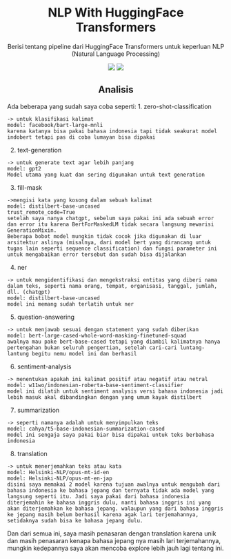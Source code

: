 <h1 align="center"> NLP With HuggingFace Transformers </h1>
<p align="center"> Berisi tentang pipeline dari HuggingFace Transformers untuk keperluan NLP (Natural Language Processing)</p>

<div align="center">

<img src="https://img.shields.io/badge/python-3670A0?style=for-the-badge&logo=python&logoColor=ffdd54">
<img src="https://img.shields.io/badge/jupyter-%23FA0F00.svg?style=for-the-badge&logo=jupyter&logoColor=white">

</div>

<h2 align="center"> Analisis </h2> 
Ada beberapa yang sudah saya coba seperti:
1. zero-shot-classification

```
-> untuk klasifikasi kalimat
model: facebook/bart-large-mnli
karena katanya bisa pakai bahasa indonesia tapi tidak seakurat model indobert tetapi pas di coba lumayan bisa dipakai
```
2. text-generation


```
-> untuk generate text agar lebih panjang
model: gpt2
Model utama yang kuat dan sering digunakan untuk text generation
```


3. fill-mask

```
->mengisi kata yang kosong dalam sebuah kalimat
model: distilbert-base-uncased
trust_remote_code=True
setelah saya nanya chatgpt, sebelum saya pakai ini ada sebuah error dan error itu karena BertForMaskedLM tidak secara langsung mewarisi GenerationMixin.
Beberapa bobot model mungkin tidak cocok jika digunakan di luar arsitektur aslinya (misalnya, dari model bert yang dirancang untuk tugas lain seperti sequence classification) dan fungsi parameter ini untuk mengabaikan error tersebut dan sudah bisa dijalankan
```


4. ner

```
-> untuk mengidentifikasi dan mengekstraksi entitas yang diberi nama dalam teks, seperti nama orang, tempat, organisasi, tanggal, jumlah, dll. (chatgpt)
model: distilbert-base-uncased
model ini memang sudah terlatih untuk ner
```

5. question-answering

```
-> untuk menjawab sesuai dengan statement yang sudah diberikan
model: bert-large-cased-whole-word-masking-finetuned-squad
awalnya mau pake bert-base-cased tetapi yang diambil kalimatnya hanya pertengahan bukan seluruh pengertian, setelah cari-cari luntang-lantung begitu nemu model ini dan berhasil
```

6. sentiment-analysis

```
-> menentukan apakah ini kalimat positif atau negatif atau netral
model: w11wo/indonesian-roberta-base-sentiment-classifier
model ini dilatih untuk sentiment analysis versi bahasa indonesia jadi lebih masuk akal dibandingkan dengan yang umum kayak distilbert
```

7. summarization

```
-> seperti namanya adalah untuk menyimpulkan teks
model: cahya/t5-base-indonesian-summarization-cased
model ini sengaja saya pakai biar bisa dipakai untuk teks berbahasa indonesia
```

8. translation

```
-> untuk menerjemahkan teks atau kata
model: Helsinki-NLP/opus-mt-id-en
model: Helsinki-NLP/opus-mt-en-jap
disini saya memakai 2 model karena tujuan awalnya untuk mengubah dari bahasa indonesia ke bahasa jepang dan ternyata tidak ada model yang langsung seperti itu. Jadi saya pakai dari bahasa indonesia diterjemahin ke bahasa inggris dulu, nanti bahasa inggris ini yang akan diterjemahkan ke bahasa jepang. walaupun yang dari bahasa inggris ke jepang masih belum berhasil karena agak lari terjemahannya, setidaknya sudah bisa ke bahasa jepang dulu.
```

Dan dari semua ini, saya masih penasaran dengan translation karena unik dan masih penasaran kenapa bahasa jepang nya masih lari terjemahannya, mungkin kedepannya saya akan mencoba explore lebih jauh lagi tentang ini.


